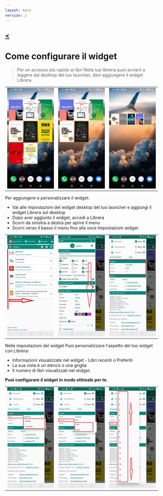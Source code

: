 ```yaml
---
layout: main
version: 2
---
```

[<](/wiki/faq)
---
# Come configurare il widget

> Per un accesso più rapido ai libri Nella tua libreria puoi avviarli a leggere dal desktop del tuo launcher,
devi aggiungere il widget Librera.


||||
|-|-|-|
|![](6.jpg)|![](9.jpg)|![](10.jpg)|


Per aggiungere e personalizzare il widget:

* Vai alle impostazioni del widget desktop del tuo launcher e aggiungi il widget Librera sul desktop
* Dopo aver aggiunto il widget, accedi a Librera
* Scorri da sinistra a destra per aprire il menu
* Scorri verso il basso il menu fino alla voce Impostazioni widget.

||||
|-|-|-|
|![](20.jpg)|![](21.jpg)|![](22.jpg)|

Nelle impostazioni del widget Puoi personalizzare l'aspetto del tuo widget con Librera:

* Informazioni visualizzate nel widget - Libri recenti o Preferiti
* La sua vista è un elenco o una griglia
* Il numero di libri visualizzati nel widget.

**Puoi configurare il widget in modo ottimale per te.**

||||
|-|-|-|
|![](2.jpg)|![](3.jpg)|![](4.jpg)|



